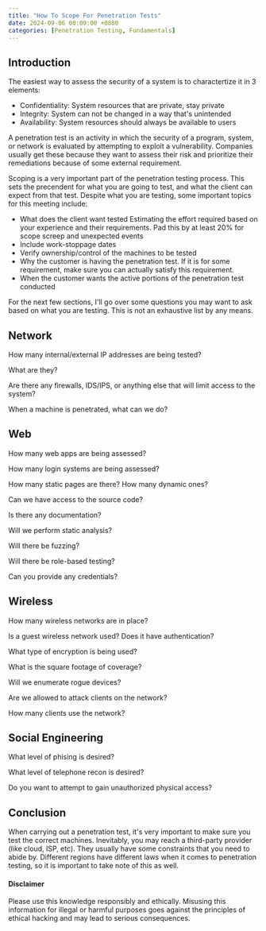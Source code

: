 ```yaml
---
title: "How To Scope For Penetration Tests"
date: 2024-09-06 00:00:00 +0800
categories: [Penetration Testing, Fundamentals]
---
```


## Introduction
The easiest way to assess the security of a system is to charactertize it in 3 elements:
- Confidentiality: System resources that are private, stay private
- Integrity: System can not be changed in a way that's unintended
- Availability: System resources should always be available to users

A penetration test is an activity in which the security of a program, system, or network is evaluated by attempting to exploit a vulnerability. Companies usually get these because they want to assess their risk and prioritize their remediations because of some external requirement. 

Scoping is a very important part of the penetration testing process. This sets the precendent for what you are going to test, and what the client can expect from that test. Despite what you are testing, some important topics for this meeting include:
- What does the client want tested 
Estimating the effort required based on your experience and their requirements. Pad this by at least 20% for scope screep and unexpected events
- Include work-stoppage dates
- Verify ownership/control of the machines to be tested
- Why the customer is having the penetration test. If it is for some requirement, make sure you can actually satisfy this requirement.
- When the customer wants the active portions of the penetration test conducted

For the next few sections, I'll go over some questions you may want to ask based on what you are testing. This is not an exhaustive list by any means.

## Network

How many internal/external IP addresses are being tested?

What are they?

Are there any firewalls, IDS/IPS, or anything else that will limit access to the system?

When a machine is penetrated, what can we do?

## Web

How many web apps are being assessed?

How many login systems are being assessed?

How many static pages are there? How many dynamic ones?

Can we have access to the source code?

Is there any documentation?

Will we perform static analysis?

Will there be fuzzing?

Will there be role-based testing?

Can you provide any credentials?

## Wireless

How many wireless networks are in place?

Is a guest wireless network used? Does it have authentication?

What type of encryption is being used?

What is the square footage of coverage?

Will we enumerate rogue devices?

Are we allowed to attack clients on the network?

How many clients use the network?

## Social Engineering

What level of phising is desired?

What level of telephone recon is desired?

Do you want to attempt to gain unauthorized physical access?

## Conclusion

When carrying out a penetration test, it's very important to make sure you test the correct machines. Inevitably, you may reach a third-party provider (like cloud, ISP, etc). They usually have some constraints that you need to abide by. Different regions have different laws when it comes to penetration testing, so it is important to take note of this as well.

#### Disclaimer

<!-- This blog reflects my personal understanding and learning from **Penetration Testing & Ethical Hacking** at the **Univeristy of Florida**. The content is based on my own notes and interpretations and is not affiliated with or endorsed by the **Univeristy of Florida**. Any opinions expressed are my own.

For official course materials or information, please refer to the **Univeristy of Florida**'s resources. This content is for informational purposes only and should not be considered professional advice.

I have never worked as a penetration tester and do not claim to be a professional. The information shared here is part of my educational journey and personal exploration of the field. -->

Please use this knowledge responsibly and ethically. Misusing this information for illegal or harmful purposes goes against the principles of ethical hacking and may lead to serious consequences.


